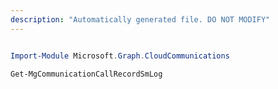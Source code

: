 ```yaml
---
description: "Automatically generated file. DO NOT MODIFY"
---
```


```powershell

Import-Module Microsoft.Graph.CloudCommunications

Get-MgCommunicationCallRecordSmLog

```
